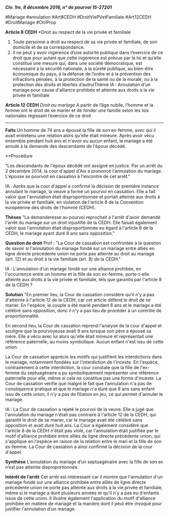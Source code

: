 ***Civ. 1re, 8 décembre 2016, n° de pourvoi 15-27201***

 #Mariage #annulation #Art8CEDH #DroitViePVetFamiliale #Art12CEDH #DroitMariage #CtrlProp 

**Article 8 CEDH**
*Droit au respect de la vie privée et familiale 
1. Toute personne a droit au respect de sa vie privée et familiale, de son domicile et de sa correspondance. 
2. Il ne peut y avoir ingérence d’une autorité publique dans l’exercice de ce droit que pour autant que cette ingérence est prévue par la loi et qu’elle constitue une mesure qui, dans une société démocratique, est nécessaire à la sécurité nationale, à la sûreté publique, au bien-être économique du pays, à la défense de l’ordre et à la prévention des infractions pénales, à la protection de la santé ou de la morale, ou à la protection des droits et libertés d’autruiThème IA : Annulation d'un mariage pour cause d'alliance prohibée et atteinte aux droits à la vie privée et familiale

**Article 12 CEDH**
*Droit au mariage* 
A partir de l’âge nubile, l’homme et la femme ont le droit de se marier et de fonder une famille selon les lois nationales régissant l’exercice de ce droit

---

**Faits**
Un homme de 74 ans a épousé la fille de son ex-femme, avec qui il avait entretenu une relation alors qu'elle était mineure. Après avoir vécu ensemble pendant huit ans et n'avoir eu aucun enfant, le mariage a été annulé à la demande des descendants de l'époux décédé.

**Procédure

"Les descendants de l'époux décédé ont assigné en justice. Par un arrêt du 2 décembre 2014, la cour d'appel d'Aix a prononcé l'annulation du mariage. L'épouse se pourvoit en cassation à l'encontre de cet arrêt."

IA : Après que la cour d'appel a confirmé la décision de première instance annulant le mariage, la veuve a formé un pourvoi en cassation. Elle a fait valoir que l'annulation était disproportionnée et portait atteinte aux droits à la vie privée et familiale, en violation de l'article 8 de la Convention européenne des droits de l'homme (CEDH).

**Thèses**
"La demanderesse au pourvoi reprochait à l'arrêt d'avoir demandé l'arrêt du mariage sur un droit injustifié de la CEDH. Elle faisait également valoir que l'annulation était disproportionnée eu égard à l'article 8 de la CEDH, le mariage ayant duré 8 ans sans opposition."

**Question de droit**
Prof : "La Cour de cassation est confrontée à la question de savoir si l'annulation du mariage fondé sur un mariage entre alliés en ligne directe précédente union ne porte pas atteinte au droit au mariage (art. 12) et au droit à la vie familiale (art. 8) de la CEDH."

IA : L'annulation d'un mariage fondé sur une alliance prohibée, en l'occurrence entre un homme et la fille de son ex-femme, porte-t-elle atteinte aux droits à la vie privée et familiale, tels que garantis par l'article 8 de la CEDH ?

**Solution**
"En premier lieu, la Cour de cassation considère qu'il n'y a pas d'atteinte à l'article 12 de la CEDH, car cet article défend le droit de se marier. En l'espèce, le couple a été marié pendant 8 ans et le mariage a été célébré sans opposition, donc il n'y a pas lieu de procéder à un contrôle de proportionnalité.

En second lieu, la Cour de cassation reprend l'analyse de la cour d'appel et souligne que la pourvoyeuse avait 9 ans lorsque son père a épousé sa mère. Elle a vécu avec lui alors qu'elle était mineure et représentait une référence paternelle, au moins symbolique. Aucun enfant n'est issu de cette union.

La Cour de cassation apprécie les motifs qui justifient les interdictions dans le mariage, notamment fondées sur l'interdiction de l'inceste. En l'espèce, contrairement à cette interdiction, la cour constate que la fille de l'ex-femme du septuagénaire a pu symboliquement représenter une référence paternelle pour elle, même si cela ne constitue pas une forme d'inceste. La Cour de cassation vérifie que malgré le fait que l'annulation n'a pas de conséquence pratique et que le mariage n'a duré que 8 ans sans enfant issu de cette union, il n'y a pas de filiation en jeu, ce qui permet d'annuler le mariage.

IA : La Cour de cassation a rejeté le pourvoi de la veuve. Elle a jugé que l'annulation du mariage n'était pas contraire à l'article 12 de la CEDH, qui garantit le droit de se marier, car le mariage avait été célébré sans opposition et avait duré huit ans. La Cour a également considéré que l'article 8 de la CEDH n'était pas violé, car l'annulation était justifiée par le motif d'alliance prohibée entre alliés de ligne directe précédente union, qui s'applique en l'espèce en raison de la relation entre le mari et la fille de son ex-femme. La Cour de cassation a ainsi confirmé la décision de la cour d'appel.

**Synthèse**
L’annulation du mariage d’un septuagénaire avec la fille de son ex n’est pas atteinte disproportionnée.

**Intérêt de l’arrêt**
Cet arrêt est intéressant car il montre que l'annulation d'un mariage fondé sur une alliance prohibée entre alliés de ligne directe précédente union ne porte pas atteinte aux droits à la vie privée et familiale, même si le mariage a duré plusieurs années et qu'il n'y a pas eu d'enfants issus de cette union. Il illustre également l'application du motif d'alliance prohibée en matière de mariage et la manière dont il peut être invoqué pour justifier l'annulation d'un mariage.